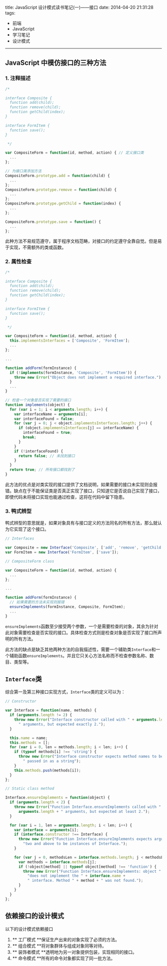 title: JavaScript 设计模式读书笔记(一)——接口
date: 2014-04-20 21:31:28
tags:
- 前端
- JavaScript
- 学习笔记
- 设计模式
---
## JavaScript 中模仿接口的三种方法
### 1. 注释描述
``` JavaScript
/*

interface Composite {
  function add(child);
  function remove(child);
  function getChild(index);
}

interface FormItem {
  function save();
}

 */

var CompositeForm = function(id, method, action) { // 定义接口类
  ...
};

// 为接口类添加方法
CompositeForm.prototype.add = function(child) {
  ...
};
CompositeForm.prototype.remove = function(child) {
  ...
};
CompositeForm.prototype.getChild = function(index) {
  ...
};

CompositeForm.prototype.save = function() {
  ...
};
```
此种方法不易规范遵守，属于程序文档范畴，对接口的约定遵守全靠自觉。但是易于实现，不需额外的类或函数。

<!--more-->

### 2. 属性检查
``` JavaScript
/*

interface Composite {
  function add(child);
  function remove(child);
  function getChild(index);
}

interface FormItem {
  function save();
}

 */

var CompositeForm = function(id, method, action) {
  this.implementsInterfaces = ['Composite', 'FormItem'];
  ...
};

...

function addForm(formInstance) {
  if (!implements(formInstance, 'Composite', 'FormItem')) {
    throw new Error("Object does not implement a required interface.");
  }
  ...
}

// 检查一个对象是否实现了需要的接口
function implements(object) {
  for (var i = 1; i < arguments.length; i++) {
    var interfaceName = arguments[i];
    var interfaceFound = false;
    for (var j = 0; j < object.implementsInterfaces.length; j++) {
      if (object.implementsInterfaces[j] == interfaceName) {
        interfaceFound = true;
        break;
      }
    }
    if (!interfaceFound) {
      return false; // 未找到接口
    }
  }
  return true; // 所有接口都找到了
}
```
此方法的优点是对类实现的接口提供了文档说明，如果需要的接口未实现则会报错。缺点在于不能保证类是否真正实现了接口，只知道它是否说自己实现了接口，即使代码未将接口实现也能通过检查，这将在代码中留下隐患。

### 3. 鸭式辨型
鸭式辨型的意思就是，如果对象具有与接口定义的方法同名的所有方法，那么就认为它实现了这个接口。
``` JavaScript
// Interfaces

var Composite = new Interface('Composite', ['add', 'remove', 'getChild']);
var FormItem = new Interface('FormItem', ['save']);

// CompositeForm class

var CompositeForm = function(id, method, action) {
  ...
};

...

function addForm(formInstance) {
  // 如果需要的方法未实现则报错
  ensureImplements(formInstance, Composite, FormItem);
  ...
}
```
`ensureImplements`函数至少接受两个参数，一个是需要检查的对象，其余为针对此对象需要检查是否实现的接口。具体检查方式则是检查对象是否实现了接口所声明的所有方法。

此方法的缺点是缺乏其他两种方法的自我描述性，需要一个辅助类`Interface`和一个辅助函数`ensureImplements`。并且它只关心方法名称而不检查参数名称、数目、类型等。

## `Interface`类
综合第一及第三种接口实现方式，`Interface`类的定义可以为：
``` JavaScript
// Constructor

var Interface = function(name, methods) {
  if (arguments.length != 2) {
    throw new Error("Interface constructor called with " + arguments.length +
      " arguments, but expected exactly 2.");
  }

  this.name = name;
  this.methods = [];
  for (var i = 0, len = methods.length; i < len; i++) {
    if (typeof methods[i] !== 'string') {
      throw new Error("Interface constructor expects method names to be " +
        " passed in as a string");
    }
    this.methods.push(methods[i]);
  }
};

// Static class method

Interface.ensureImplements = function(object) {
  if (arguments.length < 2) {
    throw new Error("Function Interface.ensureImplements called with " +
      arguments.length + " arguments, but expected at least 2.");
  }

  for (var i = 1, len = arguments.length; i < len; i++) {
    var interface = arguments[i];
    if (interface.constructor !== Interface) {
      throw new Error("Function Interface.ensureImplements expects arguments" +
        "two and above to be instances of Interface.");
    }

    for (var j = 0, methodsLen = interface.methods.length; j < methodsLen; j++) {
      var methods = interface.methods[j];
      if (!object[method] || typeof object[method] !== 'function') {
        throw new Error("Function Interface.ensureImplements: object " +
          "does not implement the " + interface.name +
          " interface. Method " + method + " was not found.");
      }
    }
  }
};
```

## 依赖接口的设计模式
以下的设计模式依赖接口
1. ** 工厂模式 **保证生产出来的对象实现了必须的方法。
2. ** 组合模式 **将对象群体与组成对象同等对待。
3. ** 装饰者模式 **透明地为另一对象提供包装，实现相同的接口。
4. ** 命令模式 **所有的命令对象都实现了同一批方法。